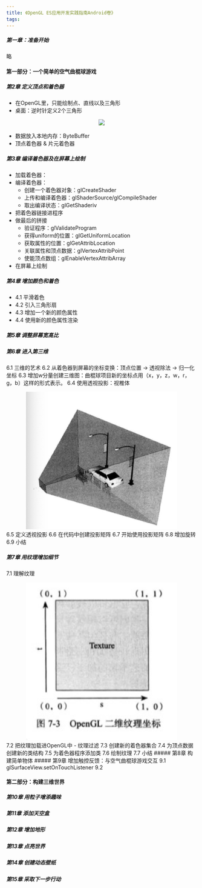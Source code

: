 ```yaml
---
title: 《OpenGL ES应用开发实践指南Android卷》
tags:
---
```


##### 第一章：准备开始
略

#### 第一部分：一个简单的空气曲棍球游戏
##### 第2章 定义顶点和着色器
+ 在OpenGL里，只能绘制点、直线以及三角形
+ 桌面：逆时针定义2个三角形
<div style="text-align: center;">
    <img src="../images/opengl_trangle.jpg.jpg" width="400"/>
</div>

+ 数据放入本地内存：ByteBuffer
+ 顶点着色器 & 片元着色器
##### 第3章 编译着色器及在屏幕上绘制
+ 加载着色器：
+ 编译着色器：
  + 创建一个着色器对象：glCreateShader
  + 上传和编译着色器：glShaderSource/glCompileShader
  + 取出编译状态：glGetShaderiv
+ 把着色器链接进程序
+ 做最后的拼接
  + 验证程序：glValidateProgram
  + 获得uniform的位置：glGetUniformLocation
  + 获取属性的位置：glGetAttribLocation
  + 关联属性和顶点数据：glVertexAttribPoint
  + 使能顶点数组：glEnableVertexAttribArray
+ 在屏幕上绘制
##### 第4章 增加颜色和着色
+ 4.1 平滑着色
+ 4.2 引入三角形扇
+ 4.3 增加一个新的颜色属性
+ 4.4 使用新的颜色属性渲染
##### 第5章 调整屏幕宽高比
##### 第6章 进入第三维
6.1 三维的艺术
6.2 从着色器到屏幕的坐标变换：顶点位置 -> 透视除法 -> 归一化坐标
6.3 增加w分量创建三维图：曲棍球项目新的坐标点用（x，y，z，w，r，g，b）这样的形式表示。
6.4 使用透视投影：视椎体 
<div style="text-align: center;">
    <img src="../images/shizhuiti.jpg" width="400"/>
</div>
6.5 定义透视投影
6.6 在代码中创建投影矩阵
6.7 开始使用投影矩阵
6.8 增加旋转
6.9 小结

##### 第7章 用纹理增加细节
7.1 理解纹理
<div style="text-align: center;">
    <img src="../images/opengl_texture_cordinator.jpg" width="400"/>
</div>
7.2 把纹理加载进OpenGL中
- 纹理过滤
7.3 创建新的着色器集合
7.4 为顶点数据创建新的类结构
7.5 为着色器程序添加类
7.6 绘制纹理
7.7 小结
##### 第8章 构建简单物体
##### 第9章 增加触控反馈：与空气曲棍球游戏交互
9.1 glSurfaceView.setOnTouchListener 
9.2 


#### 第二部分：构建三维世界
##### 第10章 用粒子增添趣味
##### 第11章 添加天空盒
##### 第12章 增加地形
##### 第13章 点亮世界
##### 第14章 创建动态壁纸
##### 第15章 采取下一步行动
